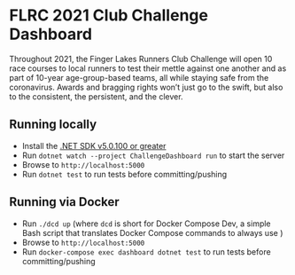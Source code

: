 # FLRC 2021 Club Challenge Dashboard

Throughout 2021, the Finger Lakes Runners Club Challenge will open 10 race courses to local runners to test their mettle against one another and as part of 10-year age-group-based teams, all while staying safe from the coronavirus. Awards and bragging rights won’t just go to the swift, but also to the consistent, the persistent, and the clever.

## Running locally

- Install the [.NET SDK v5.0.100 or greater](https://dotnet.microsoft.com/download/dotnet/5.0)
- Run `dotnet watch --project ChallengeDashboard run` to start the server
- Browse to `http://localhost:5000`
- Run `dotnet test` to run tests before committing/pushing

## Running via Docker

- Run `./dcd up` (where `dcd` is short for Docker Compose Dev, a simple Bash script that translates Docker Compose commands to always use )
- Browse to `http://localhost:5000`
- Run `docker-compose exec dashboard dotnet test` to run tests before committing/pushing